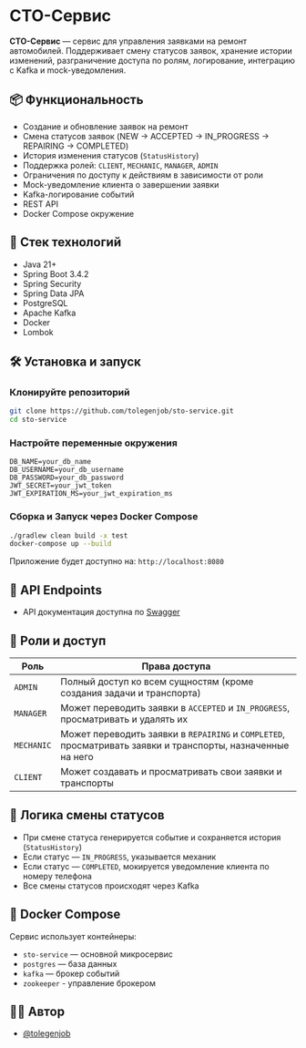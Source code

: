 # СТО-Сервис

**СТО-Сервис** — сервис для управления заявками на ремонт автомобилей. Поддерживает смену статусов заявок, хранение истории изменений, разграничение доступа по ролям, логирование, интеграцию с Kafka и mock-уведомления.

## 📦 Функциональность

- Создание и обновление заявок на ремонт
- Смена статусов заявок (NEW → ACCEPTED → IN_PROGRESS → REPAIRING → COMPLETED)
- История изменения статусов (`StatusHistory`)
- Поддержка ролей: `CLIENT`, `MECHANIC`, `MANAGER`, `ADMIN`
- Ограничения по доступу к действиям в зависимости от роли
- Mock-уведомление клиента о завершении заявки
- Kafka-логирование событий
- REST API
- Docker Compose окружение

## 🚀 Стек технологий

- Java 21+
- Spring Boot 3.4.2
- Spring Security
- Spring Data JPA
- PostgreSQL
- Apache Kafka
- Docker
- Lombok

## 🛠️ Установка и запуск

### Клонируйте репозиторий

```bash
git clone https://github.com/tolegenjob/sto-service.git
cd sto-service
```

### Настройте переменные окружения


```env
DB_NAME=your_db_name
DB_USERNAME=your_db_username
DB_PASSWORD=your_db_password
JWT_SECRET=your_jwt_token
JWT_EXPIRATION_MS=your_jwt_expiration_ms
```

### Сборка и Запуск через Docker Compose

```bash
./gradlew clean build -x test
docker-compose up --build
```

Приложение будет доступно на: `http://localhost:8080`

## 📌 API Endpoints

- API документация доступна по [Swagger](http://localhost:8080/swagger-ui.html)


## 🔐 Роли и доступ

| Роль     | Права доступа                                              |
|----------|------------------------------------------------------------|
| `ADMIN`  | Полный доступ ко всем сущностям (кроме создания задачи и транспорта)|
| `MANAGER`| Может переводить заявки в `ACCEPTED` и `IN_PROGRESS`, просматривать и удалять их       |
| `MECHANIC`| Может переводить заявки в `REPAIRING` и `COMPLETED`, просматривать заявки и транспорты, назначенные на него       |
| `CLIENT` | Может создавать и просматривать свои заявки и транспорты   |

## 📒 Логика смены статусов

- При смене статуса генерируется событие и сохраняется история (`StatusHistory`)
- Если статус — `IN_PROGRESS`, указывается механик
- Если статус — `COMPLETED`, мокируется уведомление клиента по номеру телефона
- Все смены статусов происходят через Kafka

## 🐳 Docker Compose

Сервис использует контейнеры:
- `sto-service` — основной микросервис
- `postgres` — база данных
- `kafka` — брокер событий
- `zookeeper` - управление брокером

## 👨‍💻 Автор

- [@tolegenjob](https://github.com/tolegenjob)
